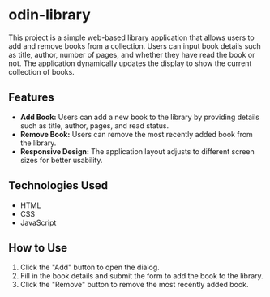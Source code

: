 # odin-library

This project is a simple web-based library application that allows users to add and remove books from a collection. Users can input book details such as title, author, number of pages, and whether they have read the book or not. The application dynamically updates the display to show the current collection of books.

## Features

- **Add Book:** Users can add a new book to the library by providing details such as title, author, pages, and read status.
- **Remove Book:** Users can remove the most recently added book from the library.
- **Responsive Design:** The application layout adjusts to different screen sizes for better usability.

## Technologies Used

- HTML
- CSS
- JavaScript

## How to Use

1. Click the "Add" button to open the dialog.
2. Fill in the book details and submit the form to add the book to the library.
3. Click the "Remove" button to remove the most recently added book.